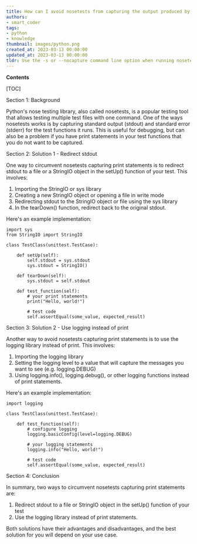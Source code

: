 ```yaml
---
title: How can I avoid nosetests from capturing the output produced by my print statements?
authors:
- smart_coder
tags:
- python
- knowledge
thumbnail: images/python.png
created_at: 2023-03-13 00:00:00
updated_at: 2023-03-13 00:00:00
tldr: Use the -s or --nocapture command line option when running nosetests to allow print statements to be displayed.
---
```


**Contents**

[TOC]

Section 1: Background

Python's nose testing library, also called nosetests, is a popular testing tool that allows testing multiple test files with one command. One of the ways nosetests works is by capturing standard output (stdout) and standard error (stderr) for the test functions it runs. This is useful for debugging, but can also be a problem if you have print statements in your test functions that you do not want to be captured.

Section 2: Solution 1 - Redirect stdout

One way to circumvent nosetests capturing print statements is to redirect stdout to a file or a StringIO object in the setUp() function of your test. This involves:

1. Importing the StringIO or sys library
2. Creating a new StringIO object or opening a file in write mode
3. Redirecting stdout to the StringIO object or file using the sys library
4. In the tearDown() function, redirect back to the original stdout.

Here's an example implementation:

```
import sys
from StringIO import StringIO

class TestClass(unittest.TestCase):

    def setUp(self):
        self.stdout = sys.stdout
        sys.stdout = StringIO()

    def tearDown(self):
        sys.stdout = self.stdout

    def test_function(self):
        # your print statements
        print("Hello, world!")

        # test code
        self.assertEqual(some_value, expected_result)

```

Section 3: Solution 2 - Use logging instead of print

Another way to avoid nosetests capturing print statements is to use the logging library instead of print. This involves:

1. Importing the logging library
2. Setting the logging level to a value that will capture the messages you want to see (e.g. logging.DEBUG)
3. Using logging.info(), logging.debug(), or other logging functions instead of print statements.

Here's an example implementation:

```
import logging

class TestClass(unittest.TestCase):

    def test_function(self):
        # configure logging
        logging.basicConfig(level=logging.DEBUG)

        # your logging statements
        logging.info("Hello, world!")

        # test code
        self.assertEqual(some_value, expected_result)
```

Section 4: Conclusion

In summary, two ways to circumvent nosetests capturing print statements are:

1. Redirect stdout to a file or StringIO object in the setUp() function of your test
2. Use the logging library instead of print statements.

Both solutions have their advantages and disadvantages, and the best solution for you will depend on your use case.
